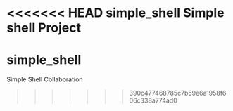 <<<<<<< HEAD
 simple_shell
Simple shell Project
=======
# simple_shell
Simple Shell Collaboration
>>>>>>> 390c477468785c7b59e6a1958f606c338a774ad0
